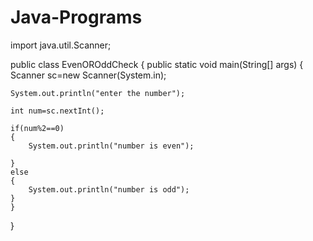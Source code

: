 # Java-Programs

import java.util.Scanner;

public class EvenOROddCheck {
	public static void main(String[] args)
	{
	Scanner sc=new Scanner(System.in);
	
	System.out.println("enter the number");
	
	int num=sc.nextInt();
	
	if(num%2==0)
	{
		System.out.println("number is even");
		
	}
	else
	{
		System.out.println("number is odd");
	}
	}

}
